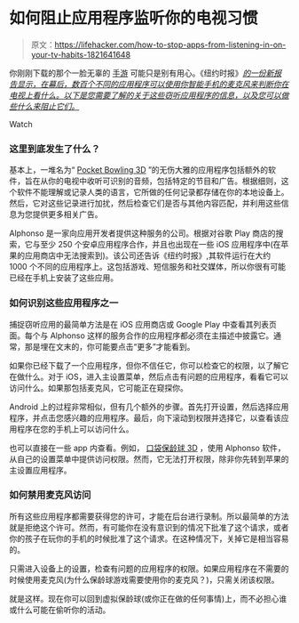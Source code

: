 # 如何阻止应用程序监听你的电视习惯

> 原文：<https://lifehacker.com/how-to-stop-apps-from-listening-in-on-your-tv-habits-1821641648>

你刚刚下载的那个一脸无辜的 [手游](https://lifehacker.com/how-to-turn-your-android-or-iphone-into-a-portable-retr-5849961) 可能只是别有用心。《纽约时报》[*的一份新报告显示，在幕后，数百个不同的应用程序可以使用你智能手机的麦克风来判断你在电视上看什么。以下是您需要了解的关于这些窃听应用程序的信息，以及您可以做些什么来阻止它们。*](https://www.nytimes.com/2017/12/28/business/media/alphonso-app-tracking.html) 

Watch

### 这里到底发生了什么？

基本上，一堆名为“ [Pocket Bowling 3D](https://itunes.apple.com/us/app/pocket-bowling-3d-hd/id510902465?mt=8) ”的无伤大雅的应用程序包括额外的软件，旨在从你的电视中收听可识别的音频，包括特定的节目和广告。根据细则，这个软件不能理解或记录人类的语言，它所做的任何记录都存储在你的本地设备上。然后，它对这些记录进行加扰，然后检查它们是否与其他内容匹配，并利用这些信息为您提供更多相关广告。

Alphonso 是一家向应用开发者提供这种服务的公司。根据对谷歌 Play 商店的搜索，它与至少 250 个安卓应用程序合作，并且也出现在一些 iOS 应用程序中(在苹果的应用商店中无法搜索到)。该公司还告诉《纽约时报》,其软件运行在大约 1000 个不同的应用程序上。这包括游戏、短信服务和社交媒体，所以你很有可能已经在手机上安装了这些应用。

### 如何识别这些应用程序之一

捕捉窃听应用的最简单方法是在 iOS 应用商店或 Google Play 中查看其列表页面。每个与 Alphonso 这样的服务合作的应用程序都必须在主描述中披露它。通常，那是埋在文末的，你可能要点击“更多”才能看到。

如果你已经下载了一个应用程序，但你不信任它，你可以检查它的权限，以了解它在做什么。对于 iOS，进入主设置菜单，然后点击有问题的应用程序，看看它可以访问什么。如果那包括麦克风，它可能正在窥探你。

Android 上的过程非常相似，但有几个额外的步骤。首先打开设置，然后选择应用程序，并点击您感兴趣的应用程序。最后，向下滚动到权限并选择它，以查看该应用程序在您的手机上可以访问什么。

也可以直接在一些 app 内查看。例如， [口袋保龄球 3D](https://itunes.apple.com/us/app/pocket-bowling-3d-hd/id510902465?mt=8) ，使用 Alphonso 软件，从自己的设置菜单中提供访问权限。然而，它无法打开权限，除非你先转到苹果的主设置应用程序。

### 如何禁用麦克风访问

所有这些应用程序都需要获得您的许可，才能在后台进行录制。所以最简单的方法就是拒绝这个许可。然而，有可能你在没有意识到的情况下批准了这个请求，或者你的孩子在玩你的手机的时候批准了这个请求。在这种情况下，关掉它是相当容易的。

只需进入设备上的设置，检查有问题的应用程序的权限。如果应用程序在不需要的时候使用麦克风(为什么保龄球游戏需要使用你的麦克风？)，只需关闭该权限。

就是这样。现在你可以回到虚拟保龄球(或你正在做的任何事情)上，而不必担心谁或什么可能在偷听你的活动。